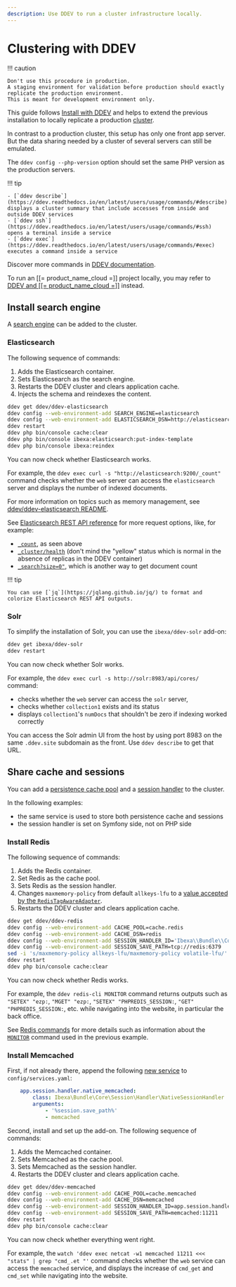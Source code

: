```yaml
---
description: Use DDEV to run a cluster infrastructure locally.
---
```


# Clustering with DDEV

!!! caution

    Don't use this procedure in production.
    A staging environment for validation before production should exactly replicate the production environment.
    This is meant for development environment only.

This guide follows [Install with DDEV](install_with_ddev.md) and helps to extend the previous installation to locally replicate a production [cluster](clustering.md).

In contrast to a production cluster, this setup has only one front app server.
But the data sharing needed by a cluster of several servers can still be emulated.

The `ddev config --php-version` option should set the same PHP version as the production servers.

!!! tip
 
    - [`ddev describe`](https://ddev.readthedocs.io/en/latest/users/usage/commands/#describe) displays a cluster summary that include accesses from inside and outside DDEV services
    - [`ddev ssh`](https://ddev.readthedocs.io/en/latest/users/usage/commands/#ssh) opens a terminal inside a service
    - [`ddev exec`](https://ddev.readthedocs.io/en/latest/users/usage/commands/#exec) executes a command inside a service

   Discover more commands in [DDEV documentation](https://ddev.readthedocs.io/en/latest/users/usage/commands/).

To run an [[= product_name_cloud =]] project locally, you may refer to [DDEV and [[= product_name_cloud =]]](ddev_and_ibexa_cloud.md) instead.

## Install search engine

A [search engine](search_engines.md) can be added to the cluster.

### Elasticsearch

The following sequence of commands:

1. Adds the Elasticsearch container.
2. Sets Elasticsearch as the search engine.
3. Restarts the DDEV cluster and clears application cache.
4. Injects the schema and reindexes the content.

```bash
ddev get ddev/ddev-elasticsearch
ddev config --web-environment-add SEARCH_ENGINE=elasticsearch
ddev config --web-environment-add ELASTICSEARCH_DSN=http://elasticsearch:9200
ddev restart
ddev php bin/console cache:clear
ddev php bin/console ibexa:elasticsearch:put-index-template
ddev php bin/console ibexa:reindex
```

You can now check whether Elasticsearch works.

For example, the `ddev exec curl -s "http://elasticsearch:9200/_count"` command checks whether the `web` server can access the `elasticsearch` server and displays the number of indexed documents.

For more information on topics such as memory management, see [ddev/ddev-elasticsearch README](https://github.com/ddev/ddev-elasticsearch).

See [Elasticsearch REST API reference](https://www.elastic.co/guide/en/elasticsearch/reference/current/rest-apis.html) for more request options, like, for example:

- [`_count`](https://www.elastic.co/guide/en/elasticsearch/reference/current/search-count.html), as seen above
- [`_cluster/health`](https://www.elastic.co/guide/en/elasticsearch/reference/current/cluster-health.html) (don't mind the "yellow" status which is normal in the absence of replicas in the DDEV container)
- [`_search?size=0"`](https://www.elastic.co/guide/en/elasticsearch/reference/current/search-search.html), which is another way to get document count

!!! tip

    You can use [`jq`](https://jqlang.github.io/jq/) to format and colorize Elasticsearch REST API outputs.

### Solr

To simplify the installation of Solr, you can use the `ibexa/ddev-solr` add-on:

```bash
ddev get ibexa/ddev-solr
ddev restart
```

You can now check whether Solr works.

For example, the `ddev exec curl -s http://solr:8983/api/cores/` command:

 - checks whether the `web` server can access the `solr` server, 
 - checks whether `collection1` exists and its status
 - displays `collection1`'s `numDocs` that shouldn't be zero if indexing worked correctly

You can access the Solr admin UI from the host by using port 8983 on the same `.ddev.site` subdomain as the front. Use `ddev describe` to get that URL.

## Share cache and sessions

You can add a [persistence cache pool](persistence_cache.md#persistence-cache-configuration) and a [session handler](sessions.md#session-handlers) to the cluster.

In the following examples:

- the same service is used to store both persistence cache and sessions
- the session handler is set on Symfony side, not on PHP side

### Install Redis

The following sequence of commands:

1. Adds the Redis container.
1. Set Redis as the cache pool.
1. Sets Redis as the session handler.
1. Changes `maxmemory-policy` from default `allkeys-lfu` to a [value accepted by the `RedisTagAwareAdapter`](https://github.com/symfony/cache/blob/5.4/Adapter/RedisTagAwareAdapter.php#L95).
1. Restarts the DDEV cluster and clears application cache.

```bash
ddev get ddev/ddev-redis
ddev config --web-environment-add CACHE_POOL=cache.redis
ddev config --web-environment-add CACHE_DSN=redis
ddev config --web-environment-add SESSION_HANDLER_ID='Ibexa\\Bundle\\Core\\Session\\Handler\\NativeSessionHandler'
ddev config --web-environment-add SESSION_SAVE_PATH=tcp://redis:6379
sed -i 's/maxmemory-policy allkeys-lfu/maxmemory-policy volatile-lfu/' .ddev/redis/redis.conf;
ddev restart
ddev php bin/console cache:clear
```

You can now check whether Redis works.

For example, the `ddev redis-cli MONITOR` command returns outputs such as `"SETEX" "ezp:`, `"MGET" "ezp:`, `"SETEX" "PHPREDIS_SESSION:`, `"GET" "PHPREDIS_SESSION:`, etc. while navigating into the website, in particular the back office.

See [Redis commands](https://redis.io/commands/) for more details such as information about the [`MONITOR`](https://redis.io/commands/monitor/) command used in the previous example.

### Install Memcached

First, if not already there, append the following [new service](https://doc.ibexa.co/en/latest/infrastructure_and_maintenance/sessions/#handling-sessions-with-memcached) to `config/services.yaml`:

```yaml
    app.session.handler.native_memcached:
        class: Ibexa\Bundle\Core\Session\Handler\NativeSessionHandler
        arguments:
            - '%session.save_path%'
            - memcached
```

Second, install and set up the add-on.
The following sequence of commands:

1. Adds the Memcached container.
1. Sets Memcached as the cache pool.
1. Sets Memcached as the session handler.
1. Restarts the DDEV cluster and clears application cache.

```bash
ddev get ddev/ddev-memcached
ddev config --web-environment-add CACHE_POOL=cache.memcached
ddev config --web-environment-add CACHE_DSN=memcached
ddev config --web-environment-add SESSION_HANDLER_ID=app.session.handler.native_memcached
ddev config --web-environment-add SESSION_SAVE_PATH=memcached:11211
ddev restart
ddev php bin/console cache:clear
```

You can now check whether everything went right.

For example, the `watch 'ddev exec netcat -w1 memcached 11211 <<< "stats" | grep "cmd_.et "'` command checks whether the `web` service can access the `memcached` service, and displays the increase of `cmd_get` and `cmd_set` while navigating into the website.
